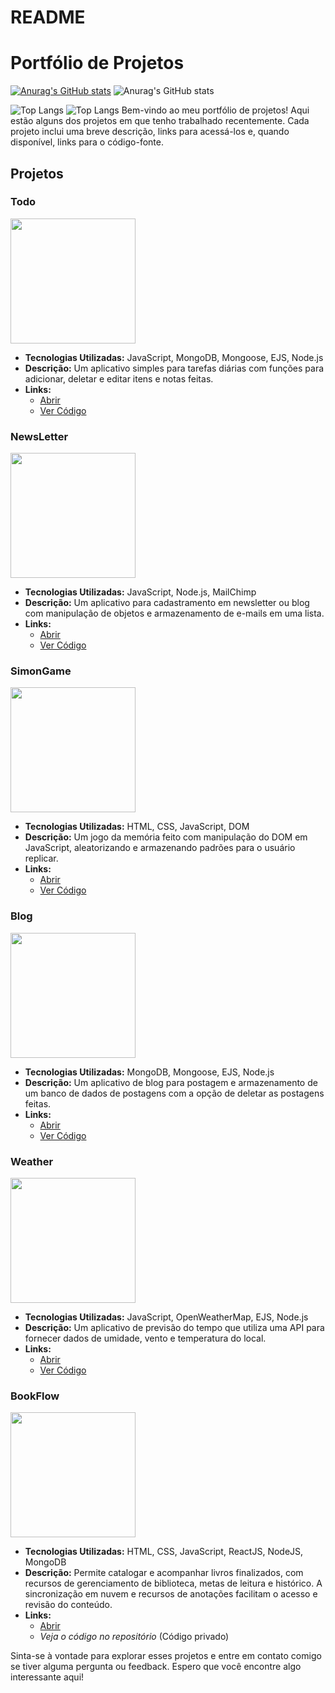 # README
# Portfólio de Projetos

[![Anurag's GitHub stats](https://github-readme-stats.vercel.app/api?username=Gustav-Stack)](https://github.com/anuraghazra/github-readme-stats)
![Anurag's GitHub stats](https://github-readme-stats.vercel.app/api?username=Gustav-Stack&show=reviews,discussions_started,discussions_answered,prs_merged,prs_merged_percentage)


![Top Langs](https://github-readme-stats.vercel.app/api/top-langs/?username=Gustav-Stack&langs_count=8)
![Top Langs](https://github-readme-stats.vercel.app/api/top-langs/?username=Gustav-Stack&layout=compact)
Bem-vindo ao meu portfólio de projetos! Aqui estão alguns dos projetos em que tenho trabalhado recentemente. Cada projeto inclui uma breve descrição, links para acessá-los e, quando disponível, links para o código-fonte.

## Projetos

### Todo

<img src="https://gustav-stack.github.io/Portfolio/images/Todo.png" width="200">

- **Tecnologias Utilizadas:** JavaScript, MongoDB, Mongoose, EJS, Node.js
- **Descrição:** Um aplicativo simples para tarefas diárias com funções para adicionar, deletar e editar itens e notas feitas.
- **Links:**
  - [Abrir](https://todolist-.cyclic.app)
  - [Ver Código](https://github.com/Gustav-Stack/Todo-List)

### NewsLetter

<img src="https://gustav-stack.github.io/Portfolio/images/NewsLetter.png" width="200">

- **Tecnologias Utilizadas:** JavaScript, Node.js, MailChimp
- **Descrição:** Um aplicativo para cadastramento em newsletter ou blog com manipulação de objetos e armazenamento de e-mails em uma lista.
- **Links:**
  - [Abrir](https://signup-news.glitch.me/)
  - [Ver Código](https://github.com/Gustav-Stack/NewsSign)

### SimonGame

<img src="https://gustav-stack.github.io/Portfolio/images/SimonGame.png" width="200">

- **Tecnologias Utilizadas:** HTML, CSS, JavaScript, DOM
- **Descrição:** Um jogo da memória feito com manipulação do DOM em JavaScript, aleatorizando e armazenando padrões para o usuário replicar.
- **Links:**
  - [Abrir](https://gustav-stack.github.io/Simon-Game/)
  - [Ver Código](https://github.com/Gustav-Stack/Simon-Game)

### Blog

<img src="https://gustav-stack.github.io/Portfolio/images/NewsLetter.png" width="200">

- **Tecnologias Utilizadas:** MongoDB, Mongoose, EJS, Node.js
- **Descrição:** Um aplicativo de blog para postagem e armazenamento de um banco de dados de postagens com a opção de deletar as postagens feitas.
- **Links:**
  - [Abrir](https://blog-project1.glitch.me/compose)
  - [Ver Código](https://github.com/Gustav-Stack/Blog)

### Weather

<img src="https://gustav-stack.github.io/Portfolio/images/Wheater.png" width="200">

- **Tecnologias Utilizadas:** JavaScript, OpenWeatherMap, EJS, Node.js
- **Descrição:** Um aplicativo de previsão do tempo que utiliza uma API para fornecer dados de umidade, vento e temperatura do local.
- **Links:**
  - [Abrir](https://wheater-project.glitch.me)
  - [Ver Código](https://github.com/Gustav-Stack/WeatherApp)

### BookFlow

<img src="https://gustav-stack.github.io/Portfolio/images/BookFlow.png" width="200">

- **Tecnologias Utilizadas:** HTML, CSS, JavaScript, ReactJS, NodeJS, MongoDB
- **Descrição:** Permite catalogar e acompanhar livros finalizados, com recursos de gerenciamento de biblioteca, metas de leitura e histórico. A sincronização em nuvem e recursos de anotações facilitam o acesso e revisão do conteúdo.
- **Links:**
  - [Abrir](https://bookflow.netlify.app)
  - *Veja o código no repositório* (Código privado)

Sinta-se à vontade para explorar esses projetos e entre em contato comigo se tiver alguma pergunta ou feedback. Espero que você encontre algo interessante aqui!
